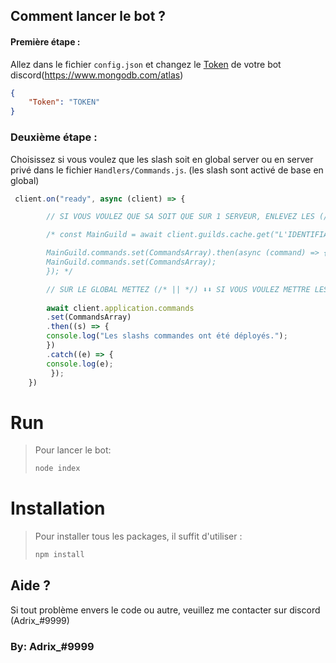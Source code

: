 ## Comment lancer le bot ?

#### Première étape :

Allez dans le fichier `config.json` et changez le [Token](https://discord.com/developers) de votre bot discord(https://www.mongodb.com/atlas)
```json
{
    "Token": "TOKEN"
}
```

### Deuxième étape :

Choisissez si vous voulez que les slash soit en global server ou en server privé dans le fichier `Handlers/Commands.js`. (les slash sont activé de base en global)
```js
 client.on("ready", async (client) => {

        // SI VOUS VOULEZ QUE SA SOIT QUE SUR 1 SERVEUR, ENLEVEZ LES (/* || */) ⬇️⬇️

        /* const MainGuild = await client.guilds.cache.get("L'IDENTIFIANT DU SERVEUR");

        MainGuild.commands.set(CommandsArray).then(async (command) => {
        MainGuild.commands.set(CommandsArray);
        }); */

        // SUR LE GLOBAL METTEZ (/* || */) ⬇️⬇️ SI VOUS VOULEZ METTRE LES SLASH QUE SUR 1 SERVEUR
        
        await client.application.commands
        .set(CommandsArray)
        .then((s) => {
        console.log("Les slashs commandes ont été déployés.");
        })
        .catch((e) => {
        console.log(e);
         });
    })
```

# Run

> Pour lancer le bot:
> ```bash
> node index
> ```

# Installation

> Pour installer tous les packages, il suffit d'utiliser :
> ```bash
> npm install
> ```

## Aide ?

Si tout problème envers le code ou autre, veuillez me contacter sur discord (Adrix_#9999)

### By: Adrix_#9999
